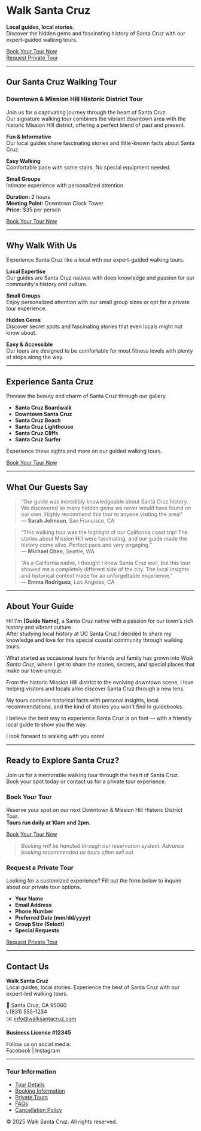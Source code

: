<!-- ============================================
PAGE: Home (index.astro)
PRIMARY SEO TARGET: "Santa Cruz walking tours", "guided walking tours in Santa Cruz", "local guides"
================================================= -->

# Walk Santa Cruz

**Local guides, local stories.**  
Discover the hidden gems and fascinating history of Santa Cruz with our expert-guided walking tours.

[Book Your Tour Now](#book)  
[Request Private Tour](#private)

---

<!-- ============================================
PAGE: Tours (tours.astro)
PRIMARY SEO TARGET: "Downtown Santa Cruz walking tour", "Mission Hill Historic District tour"
================================================= -->

## Our Santa Cruz Walking Tour

### Downtown & Mission Hill Historic District Tour

Join us for a captivating journey through the heart of Santa Cruz.  
Our signature walking tour combines the vibrant downtown area with the historic Mission Hill district, offering a perfect blend of past and present.

**Fun & Informative**  
Our local guides share fascinating stories and little-known facts about Santa Cruz.

**Easy Walking**  
Comfortable pace with some stairs. No special equipment needed.

**Small Groups**  
Intimate experience with personalized attention.

**Duration:** 2 hours  
**Meeting Point:** Downtown Clock Tower  
**Price:** $35 per person

[Book Your Tour Now](#book)

---

<!-- ============================================
PAGE: Why Us (why-us.astro)
PRIMARY SEO TARGET: "why choose Walk Santa Cruz", "local Santa Cruz guides", "small group tours"
================================================= -->

## Why Walk With Us

Experience Santa Cruz like a local with our expert-guided walking tours.

**Local Expertise**  
Our guides are Santa Cruz natives with deep knowledge and passion for our community's history and culture.

**Small Groups**  
Enjoy personalized attention with our small group sizes or opt for a private tour experience.

**Hidden Gems**  
Discover secret spots and fascinating stories that even locals might not know about.

**Easy & Accessible**  
Our tours are designed to be comfortable for most fitness levels with plenty of stops along the way.

---

<!-- ============================================
PAGE: Gallery (gallery.astro)
PRIMARY SEO TARGET: "Santa Cruz photos", "Santa Cruz attractions", "walking tour photos"
================================================= -->

## Experience Santa Cruz

Preview the beauty and charm of Santa Cruz through our gallery.

- **Santa Cruz Boardwalk**
- **Downtown Santa Cruz**
- **Santa Cruz Beach**
- **Santa Cruz Lighthouse**
- **Santa Cruz Cliffs**
- **Santa Cruz Surfer**

Experience these sights and more on our guided walking tours.

[Book Your Tour Now](#book)

---

<!-- ============================================
PAGE: Testimonials (optional or part of home page)
PRIMARY SEO TARGET: "best walking tour in Santa Cruz", "Santa Cruz tour reviews"
================================================= -->

## What Our Guests Say

> “Our guide was incredibly knowledgeable about Santa Cruz history. We discovered so many hidden gems we never would have found on our own. Highly recommend this tour to anyone visiting the area!”  
> — **Sarah Johnson**, San Francisco, CA

> “This walking tour was the highlight of our California coast trip! The stories about Mission Hill were fascinating, and our guide made the history come alive. Perfect pace and very engaging.”  
> — **Michael Chen**, Seattle, WA

> “As a California native, I thought I knew Santa Cruz well, but this tour showed me a completely different side of the city. The local insights and historical context made for an unforgettable experience.”  
> — **Emma Rodriguez**, Los Angeles, CA

---

<!-- ============================================
PAGE: About (about.astro)
PRIMARY SEO TARGET: "Santa Cruz tour guide", "local guide biography", "Meet your guide"
================================================= -->

## About Your Guide

Hi! I'm **[Guide Name]**, a Santa Cruz native with a passion for our town's rich history and vibrant culture.  
After studying local history at UC Santa Cruz I decided to share my knowledge and love for this special coastal community through walking tours.

What started as occasional tours for friends and family has grown into _Walk Santa Cruz_, where I get to share the stories, secrets, and special places that make our town unique.

From the historic Mission Hill district to the evolving downtown scene, I love helping visitors and locals alike discover Santa Cruz through a new lens.

My tours combine historical facts with personal insights, local recommendations, and the kind of stories you won't find in guidebooks.

I believe the best way to experience Santa Cruz is on foot — with a friendly local guide to show you the way.

I look forward to walking with you soon!

---

<!-- ============================================
PAGE: Book (book.astro)
PRIMARY SEO TARGET: "book Santa Cruz walking tour", "private walking tours Santa Cruz"
================================================= -->

## Ready to Explore Santa Cruz?

Join us for a memorable walking tour through the heart of Santa Cruz.  
Book your spot today or contact us for a private tour experience.

### Book Your Tour

Reserve your spot on our next Downtown & Mission Hill Historic District Tour.  
**Tours run daily at 10am and 2pm.**

[Book Your Tour Now](#book)

> _Booking will be handled through our reservation system. Advance booking recommended as tours often sell out._

### Request a Private Tour

Looking for a customized experience? Fill out the form below to inquire about our private tour options.

- **Your Name**
- **Email Address**
- **Phone Number**
- **Preferred Date (mm/dd/yyyy)**
- **Group Size (Select)**
- **Special Requests**

[Request Private Tour](#private)

---

<!-- ============================================
PAGE: Contact (contact.astro)
PRIMARY SEO TARGET: "contact Walk Santa Cruz", "Santa Cruz walking tour information"
================================================= -->

## Contact Us

**Walk Santa Cruz**  
Local guides, local stories. Experience the best of Santa Cruz with our expert-led walking tours.

📍 Santa Cruz, CA 95060  
📞 (831) 555-1234  
✉️ info@walksantacruz.com

**Business License #12345**

Follow us on social media:  
Facebook | Instagram

---

<!-- ============================================
SITEWIDE: Footer (included in all pages)
================================================= -->

### Tour Information

- [Tour Details](/tours)
- [Booking Information](/book)
- [Private Tours](/book#private)
- [FAQs](/faq)
- [Cancellation Policy](/policy)

© 2025 Walk Santa Cruz. All rights reserved.
